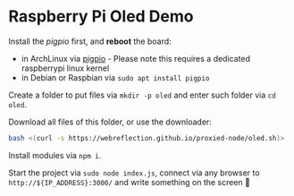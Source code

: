 # Raspberry Pi Oled Demo

Install the _pigpio_ first, and **reboot** the board:

  * in ArchLinux via [pigpio](https://aur.archlinux.org/packages/pigpio/) - Please note this requires a dedicated raspberrypi linux kernel
  * in Debian or Raspbian via `sudo apt install pigpio`

Create a folder to put files via `mkdir -p oled` and enter such folder via `cd oled`.

Download all files of this folder, or use the downloader:

```sh
bash <(curl -s https://webreflection.github.io/proxied-node/oled.sh)>
```

Install modules via `npm i`.

Start the project via `sudo node index.js`, connect via any browser to `http://${IP_ADDRESS}:3000/` and write something on the screen 🥳
